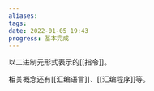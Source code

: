 ```yaml
---
aliases: 
tags: 
date: 2022-01-05 19:43
progress: 基本完成
---
```


以二进制元形式表示的[[指令]]。

相关概念还有[[汇编语言]]、[[汇编程序]]等。
